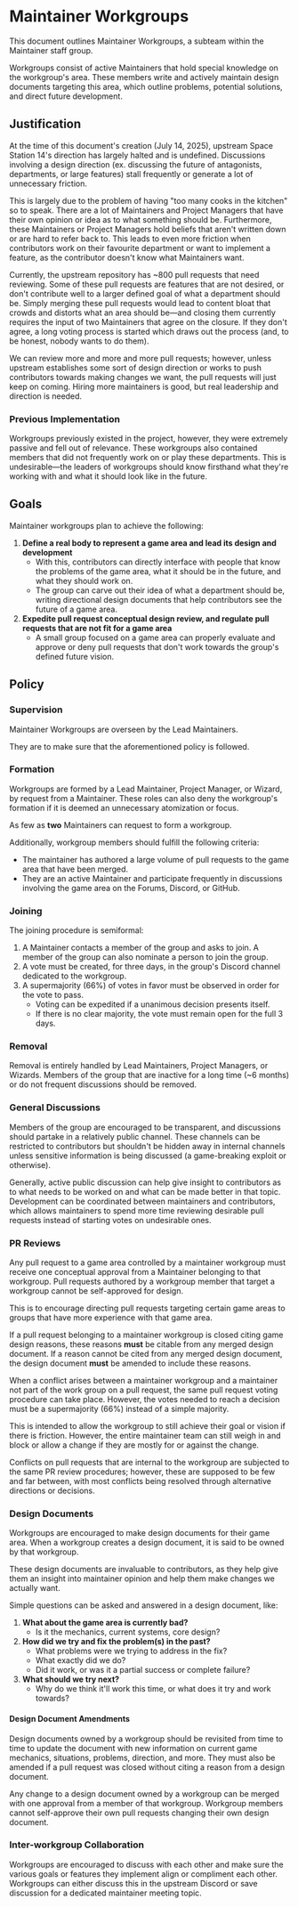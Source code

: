 # Maintainer Workgroups
This document outlines Maintainer Workgroups, a subteam within the Maintainer staff group.

Workgroups consist of active Maintainers that hold special knowledge on the workgroup's area.
These members write and actively maintain design documents targeting this area, which outline problems, potential solutions, and direct future development.

## Justification
At the time of this document's creation (July 14, 2025), upstream Space Station 14's direction has largely halted and is undefined.
Discussions involving a design direction (ex. discussing the future of antagonists, departments, or large features) stall frequently or generate a lot of unnecessary friction.

This is largely due to the problem of having "too many cooks in the kitchen" so to speak.
There are a lot of Maintainers and Project Managers that have their own opinion or idea as to what something should be.
Furthermore, these Maintainers or Project Managers hold beliefs that aren't written down or are hard to refer back to.
This leads to even more friction when contributors work on their favourite department or want to implement a feature, as the contributor doesn't know what Maintainers want.

Currently, the upstream repository has ~800 pull requests that need reviewing.
Some of these pull requests are features that are not desired, or don't contribute well to a larger defined goal of what a department should be.
Simply merging these pull requests would lead to content bloat that crowds and distorts what an area should be—and closing them currently requires the input of two Maintainers that agree on the closure.
If they don't agree, a long voting process is started which draws out the process (and, to be honest, nobody wants to do them).

We can review more and more and more pull requests; however, unless upstream establishes some sort of design direction or works to push contributors towards making changes we want, the pull requests will just keep on coming.
Hiring more maintainers is good, but real leadership and direction is needed.

### Previous Implementation
Workgroups previously existed in the project, however, they were extremely passive and fell out of relevance.
These workgroups also contained members that did not frequently work on or play these departments.
This is undesirable—the leaders of workgroups should know firsthand what they're working with and what it should look like in the future.

## Goals
Maintainer workgroups plan to achieve the following:
1. **Define a real body to represent a game area and lead its design and development**
   - With this, contributors can directly interface with people that know the problems of the game area, what it should be in the future, and what they should work on.
   - The group can carve out their idea of what a department should be, writing directional design documents that help contributors see the future of a game area.
2. **Expedite pull request conceptual design review, and regulate pull requests that are not fit for a game area**
   - A small group focused on a game area can properly evaluate and approve or deny pull requests that don't work towards the group's defined future vision.

## Policy

### Supervision
Maintainer Workgroups are overseen by the Lead Maintainers.

They are to make sure that the aforementioned policy is followed.

### Formation
Workgroups are formed by a Lead Maintainer, Project Manager, or Wizard, by request from a Maintainer.
These roles can also deny the workgroup's formation if it is deemed an unnecessary atomization or focus.

As few as **two** Maintainers can request to form a workgroup.

Additionally, workgroup members should fulfill the following criteria:
- The maintainer has authored a large volume of pull requests to the game area that have been merged.
- They are an active Maintainer and participate frequently in discussions involving the game area on the Forums, Discord, or GitHub.

### Joining
The joining procedure is semiformal:
1. A Maintainer contacts a member of the group and asks to join. A member of the group can also nominate a person to join the group.
2. A vote must be created, for three days, in the group's Discord channel dedicated to the workgroup.
3. A supermajority (66%) of votes in favor must be observed in order for the vote to pass.
   - Voting can be expedited if a unanimous decision presents itself.
   - If there is no clear majority, the vote must remain open for the full 3 days.

### Removal
Removal is entirely handled by Lead Maintainers, Project Managers, or Wizards.
Members of the group that are inactive for a long time (~6 months) or do not frequent discussions should be removed.

### General Discussions
Members of the group are encouraged to be transparent, and discussions should partake in a relatively public channel.
These channels can be restricted to contributors but shouldn't be hidden away in internal channels unless sensitive information is being discussed (a game-breaking exploit or otherwise).

Generally, active public discussion can help give insight to contributors as to what needs to be worked on and what can be made better in that topic.
Development can be coordinated between maintainers and contributors, which allows maintainers to spend more time reviewing desirable pull requests instead of starting votes on undesirable ones.

### PR Reviews
Any pull request to a game area controlled by a maintainer workgroup must receive one conceptual approval from a Maintainer belonging to that workgroup.
Pull requests authored by a workgroup member that target a workgroup cannot be self-approved for design.

This is to encourage directing pull requests targeting certain game areas to groups that have more experience with that game area.

If a pull request belonging to a maintainer workgroup is closed citing game design reasons, these reasons **must** be citable from any merged design document.
If a reason cannot be cited from any merged design document, the design document **must** be amended to include these reasons.

When a conflict arises between a maintainer workgroup and a maintainer not part of the work group on a pull request, the same pull request voting procedure can take place.
However, the votes needed to reach a decision must be a supermajority (66%) instead of a simple majority.

This is intended to allow the workgroup to still achieve their goal or vision if there is friction. However, the entire maintainer team can still weigh in and block or allow a change if they are mostly for or against the change.

Conflicts on pull requests that are internal to the workgroup are subjected to the same PR review procedures; however, these are supposed to be few and far between, with most conflicts being resolved through alternative directions or decisions.

### Design Documents
Workgroups are encouraged to make design documents for their game area.
When a workgroup creates a design document, it is said to be owned by that workgroup.

These design documents are invaluable to contributors, as they help give them an insight into maintainer opinion and help them make changes we actually want.

Simple questions can be asked and answered in a design document, like:
1. **What about the game area is currently bad?**
   - Is it the mechanics, current systems, core design?
2. **How did we try and fix the problem(s) in the past?**
   - What problems were we trying to address in the fix?
   - What exactly did we do?
   - Did it work, or was it a partial success or complete failure?
3. **What should we try next?**
   - Why do we think it'll work this time, or what does it try and work towards?

#### Design Document Amendments
Design documents owned by a workgroup should be revisited from time to time to update the document with new information on current game mechanics, situations, problems, direction, and more.
They must also be amended if a pull request was closed without citing a reason from a design document.

Any change to a design document owned by a workgroup can be merged with one approval from a member of that workgroup.
Workgroup members cannot self-approve their own pull requests changing their own design document.

### Inter-workgroup Collaboration
Workgroups are encouraged to discuss with each other and make sure the various goals or features they implement align or compliment each other. Workgroups can either discuss this in the upstream Discord or save discussion for a dedicated maintainer meeting topic.